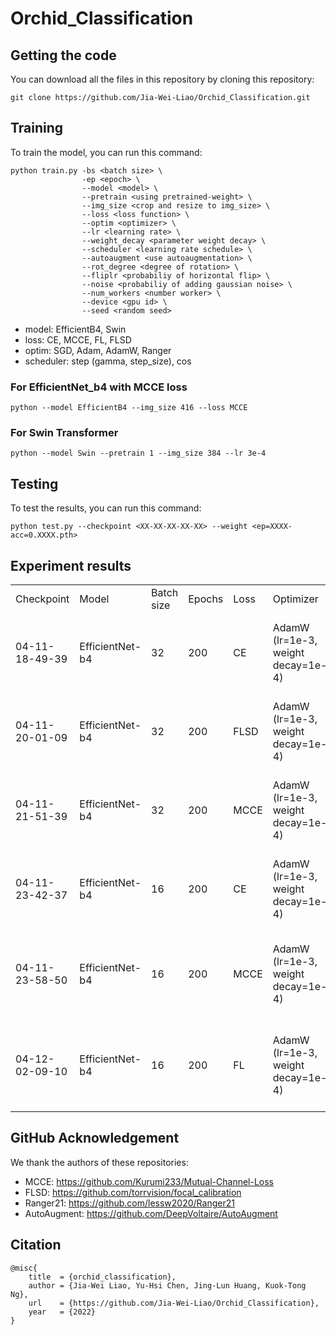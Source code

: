 # Orchid_Classification

## Getting the code
You can download all the files in this repository by cloning this repository:  
```
git clone https://github.com/Jia-Wei-Liao/Orchid_Classification.git
```

## Training
To train the model, you can run this command:
```
python train.py -bs <batch size> \
                -ep <epoch> \
                --model <model> \
                --pretrain <using pretrained-weight> \
                --img_size <crop and resize to img_size> \
                --loss <loss function> \
                --optim <optimizer> \
                --lr <learning rate> \
                --weight_decay <parameter weight decay> \
                --scheduler <learning rate schedule> \
                --autoaugment <use autoaugmentation> \
                --rot_degree <degree of rotation> \
                --fliplr <probabiliy of horizontal flip> \
                --noise <probabiliy of adding gaussian noise> \
                --num_workers <number worker> \
                --device <gpu id> \
                --seed <random seed>
```
- model: EfficientB4, Swin
- loss: CE, MCCE, FL, FLSD
- optim: SGD, Adam, AdamW, Ranger
- scheduler: step (gamma, step_size), cos

### For EfficientNet_b4 with MCCE loss
```
python --model EfficientB4 --img_size 416 --loss MCCE
```

### For Swin Transformer
```
python --model Swin --pretrain 1 --img_size 384 --lr 3e-4
```


## Testing
To test the results, you can run this command:
```
python test.py --checkpoint <XX-XX-XX-XX-XX> --weight <ep=XXXX-acc=0.XXXX.pth>
```


## Experiment results
<table>
  <tr>
    <td>Checkpoint</td>
    <td>Model</td>
    <td>Batch size</td>
    <td>Epochs</td>
    <td>Loss</td>
    <td>Optimizer</td>
    <td>Scheduler</td>
    <td>Augmentation</td>
    <td>Best val acc</td>
    <td>test acc</td>
  </tr>
  <tr>
    <td>04-11-18-49-39</td>
    <td>EfficientNet-b4</td>
    <td>32</td>
    <td>200</td>
    <td>CE</td>
    <td>AdamW (lr=1e-3,  weight decay=1e-4)</td>
    <td>Step (size=3, gamma=0.8)</td>
    <td>RandomResizedCrop(416),<br>RandomHorizontalFlip(p=0.5),<br>RandomRotation(degree=10),<br>Normalize(mean=(0.485, 0.456, 0.406), std=(0.229, 0.224, 0.225))</td>
    <td>85.62 (ep=75) </td>
    <td>84.27 </td>
  </tr>
  <tr>
    <td>04-11-20-01-09</td>
    <td>EfficientNet-b4</td>
    <td>32</td>
    <td>200</td>
    <td>FLSD</td>
    <td>AdamW (lr=1e-3,  weight decay=1e-4)</td>
    <td>Step (size=3, gamma=0.8)</td>
    <td>RandomResizedCrop(416),<br>RandomHorizontalFlip(p=0.5),<br>RandomRotation(degree=10),<br>Normalize(mean=(0.485, 0.456, 0.406), std=(0.229, 0.224, 0.225))</td>
    <td>86.07 (ep=160)</td>
    <td>85.85</td>
  </tr>
    <tr>
    <td>04-11-21-51-39</td>
    <td>EfficientNet-b4</td>
    <td>32</td>
    <td>200</td>
    <td>MCCE</td>
    <td>AdamW (lr=1e-3,  weight decay=1e-4)</td>
    <td>Step (size=3, gamma=0.8)</td>
    <td>RandomResizedCrop(416),<br>RandomHorizontalFlip(p=0.5),<br>RandomRotation(degree=10),<br>Normalize(mean=(0.485, 0.456, 0.406), std=(0.229, 0.224, 0.225))</td>
    <td>84.93 (ep=107)</td>
    <td>83.79 </td>
  </tr>
  <tr>
    <td>04-11-23-42-37</td>
    <td>EfficientNet-b4</td>
    <td>16</td>
    <td>200</td>
    <td>CE</td>
    <td>AdamW (lr=1e-3,  weight decay=1e-4)</td>
    <td>Step (size=3, gamma=0.8)</td>
    <td>RandomResizedCrop(416),<br>RandomHorizontalFlip(p=0.5),<br>RandomRotation(degree=10),<br>Normalize(mean=(0.485, 0.456, 0.406), std=(0.229, 0.224, 0.225))</td>
    <td>86.30 (ep=36)</td>
    <td> </td>
  </tr>
  <tr>
    <td>04-11-23-58-50</td>
    <td>EfficientNet-b4</td>
    <td>16</td>
    <td>200</td>
    <td>MCCE</td>
    <td>AdamW (lr=1e-3,  weight decay=1e-4)</td>
    <td>Step (size=3, gamma=0.8)</td>
    <td>RandomResizedCrop(416),<br>RandomHorizontalFlip(p=0.5),<br>RandomRotation(degree=10),<br>Normalize(mean=(0.485, 0.456, 0.406), std=(0.229, 0.224, 0.225))<br>RandomNoise(p=0.1)</td>
    <td>85.84 (ep=92)</td>
    <td> </td>
  </tr>
  <tr>
    <td>04-12-02-09-10</td>
    <td>EfficientNet-b4</td>
    <td>16</td>
    <td>200</td>
    <td>FL</td>
    <td>AdamW (lr=1e-3,  weight decay=1e-4)</td>
    <td>Step (size=3, gamma=0.8)</td>
    <td>RandomResizedCrop(416),<br>RandomHorizontalFlip(p=0.5),<br>RandomRotation(degree=10),<br>Normalize(mean=(0.485, 0.456, 0.406), std=(0.229, 0.224, 0.225))<br>RandomNoise(p=0.1)</td>
    <td>86.99 (ep=92)</td>
    <td> </td>
  </tr>
</table>


## GitHub Acknowledgement
We thank the authors of these repositories:
- MCCE: https://github.com/Kurumi233/Mutual-Channel-Loss  
- FLSD: https://github.com/torrvision/focal_calibration  
- Ranger21: https://github.com/lessw2020/Ranger21  
- AutoAugment: https://github.com/DeepVoltaire/AutoAugment  


## Citation
```
@misc{
    title  = {orchid_classification},
    author = {Jia-Wei Liao, Yu-Hsi Chen, Jing-Lun Huang, Kuok-Tong Ng},
    url    = {https://github.com/Jia-Wei-Liao/Orchid_Classification},
    year   = {2022}
}
```
